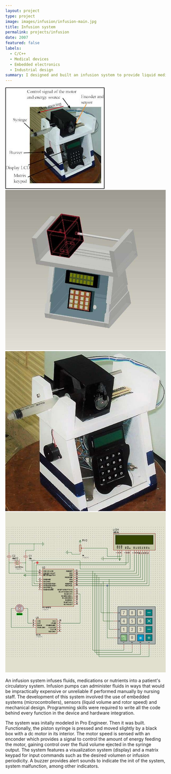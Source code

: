```yaml
---
layout: project
type: project
image: images/infusion/infusion-main.jpg
title: Infusion system
permalink: projects/infusion
date: 2007
featured: false
labels:
  - C/C++
  - Medical devices
  - Embedded electronics
  - Industrial design
summary: I designed and built an infusion system to provide liquid medicine to patients via bloodstream using a syringe, a step motor, sensors and embedded devices.
---
```


<div class="ui small rounded images">
  <img class="ui image" src="../images/infusion/infusion-diagram.jpg">
  <img class="ui image" src="../images/infusion/infusion-cad.jpg">
  <img class="ui image" src="../images/infusion/infusion-main4.jpg">
</div>

<img class="ui medium right floated rounded image" src="../images/infusion/infusion-schematic.jpg">

An infusion system infuses fluids, medications or nutrients into a patient's circulatory system. Infusion pumps can administer fluids in ways that would be impractically expensive or unreliable if performed manually by nursing staff.
The development of this system involved the use of embedded systems (microcontrollers), sensors (liquid volume and rotor speed) and mechanical design. Programming skills were required to write all the code behind every function in the device and hardware integration.

The system was initally modeled in Pro Engineer. Then it was built. Functionally, the piston syringe is pressed and moved slightly by a black box with a dc motor in its interior. The motor speed is sensed with an enconder which provides a signal to control the amount of energy feeding the motor, gaining control over the fluid volume ejected in the syringe output. The system features a visualization system (display) and a matrix keypad for input commands such as the desired volumen or infusion periodicity. A buzzer provides alert sounds to indicate the init of the system, system malfunction, among other indicators.



